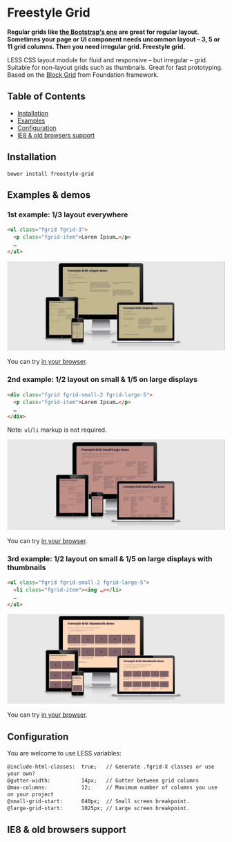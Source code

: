 # Freestyle Grid

**Regular grids like [the Bootstrap's one](http://getbootstrap.com/css/#grid) are great for regular layout. Sometimes your page or UI component needs uncommon layout – 3, 5 or 11
grid columns. Then you need irregular grid. Freestyle grid.**

LESS CSS layout module for fluid and responsive – but irregular – grid. Suitable for non-layout grids such as thumbnails. Great for fast prototyping. Based on the [Block Grid](http://foundation.zurb.com/docs/components/block_grid.html) from Foundation framework.


## Table of Contents

* [Installation](#installation)
* [Examples](#examples)
* [Configuration](#configuration)
* [IE8 & old browsers support](#ie8-old-browsers-support)

## Installation

```shell
bower install freestyle-grid
```


## Examples &amp; demos

### 1st example: 1/3 layout everywhere

```html
<ul class="fgrid fgrid-3">
  <p class="fgrid-item">Lorem Ipsum…</p>
  …
</ul>
```

![Simple demo](demo/assets/fgrid-simple.jpg?raw=true)

You can try [in your browser](http://www.vzhurudolu.cz/data/projects/freestyle-grid/demo/simple.html).

### 2nd example: 1/2 layout on small &amp; 1/5 on large displays

```html
<div class="fgrid fgrid-small-2 fgrid-large-5">
  <p class="fgrid-item">Lorem Ipsum…</p>
  …
</div>
```

Note: `ul`/`li` markup is not required.

![Small/Large demo](demo/assets/fgrid-small-large.jpg?raw=true)

You can try [in your browser](http://www.vzhurudolu.cz/data/projects/freestyle-grid/demo/small-large.html).


### 3rd example: 1/2 layout on small &amp; 1/5 on large displays with thumbnails

```html
<ul class="fgrid fgrid-small-2 fgrid-large-5">
  <li class="fgrid-item"><img …></li>
  …
</ul>
```

![Thumbnails demo](demo/assets/fgrid-thumbnails.jpg?raw=true)

You can try [in your browser](http://www.vzhurudolu.cz/data/projects/freestyle-grid/demo/thumbnails.html).

## Configuration

You are welcome to use LESS variables:

```
@include-html-classes:  true;   // Generate .fgrid-X classes or use your own?
@gutter-width:          14px;   // Gutter between grid columns
@max-columns:           12;     // Maximum number of columns you use on your project
@small-grid-start:      640px;  // Small screen breakpoint.
@large-grid-start:      1025px; // Large screen breakpoint.
```

## IE8 & old browsers support
